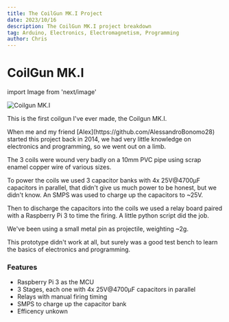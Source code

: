```yaml
---
title: The CoilGun MK.I Project
date: 2023/10/16
description: The CoilGun MK.I project breakdown
tag: Arduino, Electronics, Electromagnetism, Programming
author: Chris
---
```


# CoilGun MK.I

import Image from 'next/image'

<Image
  src="/images/Coilgun_MK1/Coilgun_MK1.png"
  alt="Coilgun MK.I"
  width={1920}
  height={1080}
  priority
  className="next-image"
/>

<p>This is the first coilgun I've ever made, the Coilgun MK.I.</p> 

<p>When me and my friend [Alex](https://github.com/AlessandroBonomo28) started this project back in 2014, we had very little knowledge on electronics and programming, so we went out on a limb.</p> 

<p>The 3 coils were wound very badly on a 10mm PVC pipe using scrap enamel copper wire of various sizes.</p> 

<p>To power the coils we used 3 capacitor banks with 4x 25V@4700μF capacitors in parallel, that didn't give us much power to be honest, but we didn't know. An SMPS was used to charge up the capacitors to ~25V.</p>

<p>Then to discharge the capacitors into the coils we used a relay board paired with a Raspberry Pi 3 to time the firing. A little python script did the job.</p> 

<p>We've been using a small metal pin as projectile, weighting ~2g.</p> 

<p>This prototype didn't work at all, but surely was a good test bench to learn the basics of electronics and programming.</p>

### Features
- Raspberry Pi 3 as the MCU
- 3 Stages, each one with 4x 25V@4700μF capacitors in parallel
- Relays with manual firing timing
- SMPS to charge up the capacitor bank
- Efficency unkown